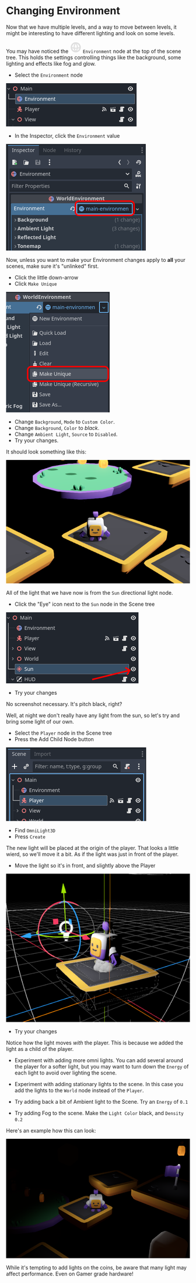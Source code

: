 # Changing Environment

Now that we have multiple levels, and a way to move between levels, it might be interesting to have different lighting and look on some levels.

You may have noticed the ![icon](https://raw.githubusercontent.com/godotengine/godot/master/editor/icons/Environment.svg) `Environment` node at the top of the scene tree. This holds the settings controlling things like the background, some lighting and effects like fog and glow.

* Select the `Environment` node

![Enviroment Node](res/environment/node.png)

 * In the Inspector, click the `Environment` value

![Environment Value](res/environment/value.png)

Now, unless you want to make your Environment changes apply to **all** your scenes, make sure it's "unlinked" first.

* Click the little down-arrow 
* Click `Make Unique`

![Make Unique](res/environment/unique.png)

* Change `Background`, `Mode` to `Custom Color`.
* Change `Background`, `Color` to _black_.
* Change `Ambient Light`, `Source` to `Disabled`.
* Try your changes.

It should look something like this:

![Dark Environment 1](res/environment/dark1.png)

All of the light that we have now is from the `Sun` directional light node.

* Click the "Eye" icon next to the `Sun` node in the Scene tree

![The Sun Node](res/environment/sun.png)

* Try your changes

No screenshot necessary. It's pitch black, right?

Well, at night we don't really have any light from the sun, so let's try and bring some light of our own.

* Select the `Player` node in the Scene tree
* Press the Add Child Node button

![Add OmniLight3D](res/environment/omnilight3d.png)

* Find `OmniLight3D`
* Press `Create`

The new light will be placed at the origin of the player. That looks a little wierd, so we'll move it a bit. As if the light was just in front of the player.

* Move the light so it's in front, and slightly above the Player

![OmniLight3D positioning](res/environment/omni-position.png)

* Try your changes

Notice how the light moves *with* the player. This is because we added the light as a child of the player.

* Experiment with adding more omni lights. You can add several around the player for a softer light, but you may want to turn down the `Energy` of each light to avoid over lighting the scene.

* Experiment with adding stationary lights to the scene. In this case you add the lights to the `World` node instead of the `Player`.

* Try adding back a bit of Ambient light to the Scene. Try an `Energy` of `0.1`
* Try adding Fog to the scene. Make the `Light Color` black, and `Density` `0.2`

Here's an example how this can look:

![Example](res/environment/example.png)

While it's tempting to add lights on the coins, be aware that many light may affect performance. Even on Gamer grade hardware!
